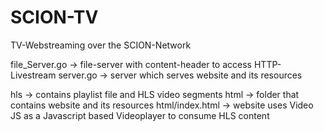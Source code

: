 # SCION-TV
TV-Webstreaming over the SCION-Network

file_Server.go -> file-server with content-header to access HTTP-Livestream 
server.go -> server which serves website and its resources 

hls -> contains playlist file and HLS video segments
html -> folder that contains website and its resources
html/index.html -> website uses Video JS as a Javascript based Videoplayer to consume HLS content
